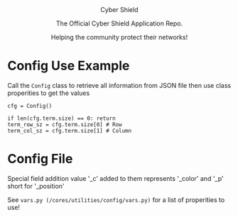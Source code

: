 <div align="center"> 
Cyber Shield
<p>The Official Cyber Shield Application Repo.</p>
<p>Helping the community protect their networks!</p>
</div>

# Config Use Example
Call the ``Config`` class to retrieve all information from JSON file then use class properities to get the values
```
cfg = Config()

if len(cfg.term.size) == 0: return
term_row_sz = cfg.term.size[0] # Row
term_col_sz = cfg.term.size[1] # Column
```

# Config File
Special field addition value '_c' added to them represents '_color' and '_p' short for '_position'

See ``vars.py (/cores/utilities/config/vars.py)`` for a list of properities to use!